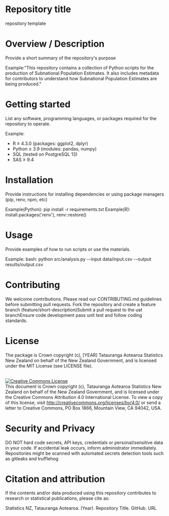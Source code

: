 # Repository title
repository template
# Overview / Description 
Provide a short summary of the repository's purpose

Example:"This repository contains a collection of Python scripts for the production of Subnational Population Estimates. It also includes metadata for contributors to understand how Subnational Population Estimates are being produced."

# Getting started
List any software, programming languages, or packages required for the repository to operate.

Example: 
- R ≥ 4.3.0 (packages: ggplot2, dplyr)
- Python ≥ 3.9 (modules: pandas, numpy)
- SQL (tested on PostgreSQL 13)
- SAS ≥ 9.4

# Installation
Provide instructions for installing dependencies or using package managers (pip, renv, npm, etc)

Example(Python): pip install -r requirements.txt 
Example(R): install.packages('renv'), renv::restore()

# Usage
Provide examples of how to run scripts or use the materials.

Example: 
bash: python src/analysis.py --input data/input.csv --output results/output.csv 

# Contributing
We welcome contributions. Please read our CONTRIBUTING.md guidelines before submitting pull requests. Fork the repository and create a feature branch (feature/short-description)Submit a pull request to the uat branchEnsure code development pass unit test and follow coding standards.

# License
The package is Crown copyright (c), [YEAR] Tatauranga Aotearoa Statistics New Zealand on behalf of the New Zealand Government, and is licensed under the MIT License (see LICENSE file).

<br /><a rel="license" href="http://creativecommons.org/licenses/by/4.0/"><img alt="Creative Commons License" style="border-width:0" src="https://i.creativecommons.org/l/by/4.0/88x31.png" /></a><br />This document is Crown copyright (c), Tatauranga Aotearoa Statistics New Zealand on behalf of the New Zealand Government, and is licensed under the Creative Commons Attribution 4.0 International License. To view a copy of this license, visit http://creativecommons.org/licenses/by/4.0/ or send a letter to Creative Commons, PO Box 1866, Mountain View, CA 94042, USA.

# Security and Privacy
DO NOT hard code secrets, API keys, credentials or personal/sensitive data in your code. If accidental leak occurs, inform administrator immediately. Repositories might be scanned with automated secrets detection tools such as gitleaks and trufflehog

# Citation and attribution
If the contents and/or data produced using this repository contributes to research or statistical publications, please cite as:

Statistics NZ, Tatauranga Aotearoa. (Year). Repository Title. GitHub. URL